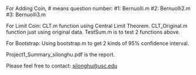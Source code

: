 For Adding Coin, # means question number:
#1: Bernuolli.m
#2: Bernuolli2.m
#3: Bernuolli3.m

For Limit Coin:
CLT.m function using Central Limit Theorem.
CLT_Original.m function just using original data.
TestSum.m is to test 2 functions above.

For Bootstrap:
Using bootstrap.m to get 2 kinds of 95% confidence interval.

Project1_Summary_silonghu.pdf is the report.

Please feel free to contact: silonghu@usc.edu
